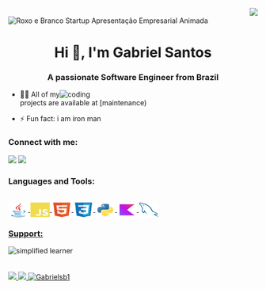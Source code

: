 <img align="right" src="https://komarev.com/ghpvc/?username=Gabrielsb1&color=0000FF"><br> 
 ![Roxo e Branco Startup Apresentação Empresarial Animada](https://github.com/Gabrielsb1/Gabrielsb1/assets/89359585/2ec5d192-7b2f-4500-8eb2-161dfe493c46)

<h1 align="center">Hi 👋, I'm Gabriel Santos</h1>
<h3 align="center">A passionate Software Engineer from Brazil</h3>

<img align="right" alt="coding" width="400" src="https://user-images.githubusercontent.com/55389276/140866485-8fb1c876-9a8f-4d6a-98dc-08c4981eaf70.gif">

- 👨‍💻 All of my projects are available at [maintenance)

- ⚡ Fun fact: i am iron man

<h3 align="left">Connect with me:</h3>
<p align="left">
 <a href="https://instagram.com/eugabriiel__" target="_blank"><img src="https://img.shields.io/badge/-Instagram-%3847434?style=for-the-badge&logo=instagram&logoColor=white" target="_blank"></a>
  <a href="https://www.linkedin.com/in/gabriel-santos-019220208/" target="_blank"><img src="https://img.shields.io/badge/-LinkedIn-%230077B5?style=for-the-badge&logo=linkedin&logoColor=white" target="_blank"></a>
</p>

<h3 align="left">Languages and Tools:</h3>
<div style="display: inline_block"><br>
 <a href="https://www.w3schools.com/java/" target="_blank" rel="noreferrer"> 
  <img align="center" alt="Gabriel-Java" height="30" width="40" src="https://raw.githubusercontent.com/devicons/devicon/master/icons/java/java-original.svg">
  <a href="https://www.w3schools.com/javascript/" target="_blank" rel="noreferrer"> 
  <img align="center" alt="Gabriel-Js" height="30" width="40" src="https://raw.githubusercontent.com/devicons/devicon/master/icons/javascript/javascript-plain.svg">

 <a href="https://www.w3schools.com/html/" target="_blank" rel="noreferrer"> 
  <img align="center" alt="Gabriel-HTML" height="30" width="40" src="https://raw.githubusercontent.com/devicons/devicon/master/icons/html5/html5-original.svg">
  <a href="https://www.w3schools.com/css/" target="_blank" rel="noreferrer"> 
  <img align="center" alt="Gabriel-CSS" height="30" width="40" src="https://raw.githubusercontent.com/devicons/devicon/master/icons/css3/css3-original.svg">
   <a href="https://www.w3schools.com/python/" target="_blank" rel="noreferrer"> 
  <img align="center" alt="Gabriel-Python" height="30" width="40" src="https://raw.githubusercontent.com/devicons/devicon/master/icons/python/python-original.svg">
    <a href="https://www.w3schools.com/kotlin/" target="_blank" rel="noreferrer"> 
  <img align="center" alt="Gabriel-Kotlin" height="30" width="40" src="https://raw.githubusercontent.com/devicons/devicon/master/icons/kotlin/kotlin-original.svg">
     <a href="https://www.w3schools.com/mysql/" target="_blank" rel="noreferrer"> 
 <img align="center" height="30" width="40" src="https://raw.githubusercontent.com/devicons/devicon/master/icons/mysql/mysql-original.svg" alt="Gabriel-MySql"
</div>

<h3 align="left">Support:</h3>
<p><a href="https://www.buymeacoffee.com/simplified"> <img align="left" src="https://cdn.buymeacoffee.com/buttons/v2/default-yellow.png" height="50" width="210" alt="simplified learner" /></a></p>
<br><br><br>

<div style="display: flex; align-items: center; flex-wrap: wrap;" align="center">
  <a align="center" href="https://github.com/Gabrielsb1">
    <img height="205em" src="https://github-readme-stats.vercel.app/api?username=Gabrielsb1&show_icons=true&theme=dark&include_all_commits=true&count_private=true"/>
    <img height="205em"  src="https://github-readme-stats.vercel.app/api/top-langs/?username=Gabrielsb1&layout=compact&langs_count=7&theme=dark"/>
    <img height="200em" width ="1000em" src="https://github-readme-streak-stats.herokuapp.com/?user=Gabrielsb1&layout=compact&langs_count=7&theme=dark" alt="Gabrielsb1" />
  </a>
</div>
